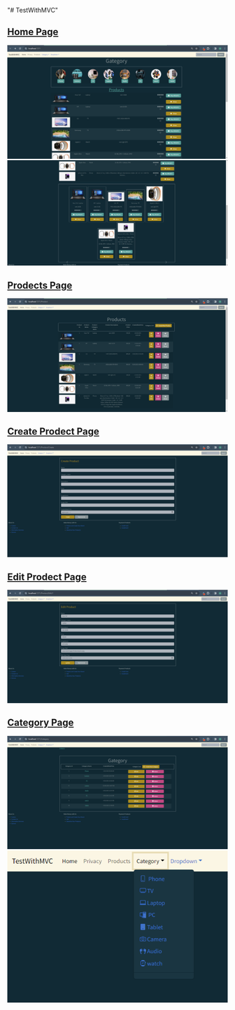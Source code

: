 "# TestWithMVC" 

<h2><a href="https://github.com/Ahmedsall1/TestWithMVC/blob/main/Views/Home/Index.cshtml"> Home Page</a> </h2>
<img src="https://github.com/Ahmedsall1/TestWithMVC/blob/main/Photos/Screenshot%202024-04-11%20151134.png">
<img src="https://github.com/Ahmedsall1/TestWithMVC/blob/main/Photos/Screenshot%202024-04-11%20151201.png">

<h2><a href="https://github.com/Ahmedsall1/TestWithMVC/blob/main/Views/Product/Index.cshtml"> Prodects Page</a> </h2>
<img src="https://github.com/Ahmedsall1/TestWithMVC/blob/main/Photos/Screenshot%202024-04-11%20151214.png">

<h2><a href="https://github.com/Ahmedsall1/TestWithMVC/blob/main/Views/Product/Create.cshtml"> Create Prodect Page</a> </h2>
<img src="https://github.com/Ahmedsall1/TestWithMVC/blob/main/Photos/Screenshot%202024-04-11%20151222.png">

<h2><a href="https://github.com/Ahmedsall1/TestWithMVC/blob/main/Views/Product/Edit.cshtml"> Edit Prodect Page</a> </h2>
<img src="https://github.com/Ahmedsall1/TestWithMVC/blob/main/Photos/Screenshot%202024-04-11%20151231.png">

<h2><a href="https://github.com/Ahmedsall1/TestWithMVC/blob/main/Views/Category/Index.cshtml"> Category Page</a> </h2>
<img src="https://github.com/Ahmedsall1/TestWithMVC/blob/main/Photos/Screenshot%202024-04-11%20151341.png">
<img src="https://github.com/Ahmedsall1/TestWithMVC/blob/main/Photos/Screenshot%202024-04-11%20151355.png">
